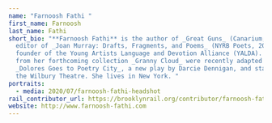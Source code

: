 ```yaml
---
name: "Farnoosh Fathi "
first_name: Farnoosh
last_name: Fathi
short_bio: "**Farnoosh Fathi** is the author of _Great Guns_ (Canarium, 2013),
  editor of _Joan Murray: Drafts, Fragments, and Poems_ (NYRB Poets, 2018) and
  founder of the Young Artists Language and Devotion Alliance (YALDA). Poems
  from her forthcoming collection _Granny Cloud_ were recently adapted for
  _Dolores Goes to Poetry City_, a new play by Darcie Dennigan, and staged by
  the Wilbury Theatre. She lives in New York. "
portraits:
  - media: 2020/07/farnoosh-fathi-headshot
rail_contributor_url: https://brooklynrail.org/contributor/farnoosh-fathi
website: http://www.farnoosh-fathi.com
---
```

